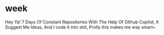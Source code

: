 # week
Hey Ya! 7 Days Of Constant Repositories With The Help Of GIthub Copilot, It Suggest Me Ideas, And I code it into shit, Prolly this makes me way smart~
